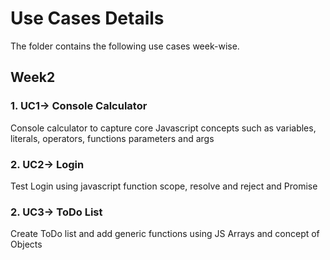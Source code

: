 # Use Cases Details
The folder contains the following use cases week-wise.

## Week2

### 1. UC1-> Console Calculator
Console calculator to capture core Javascript concepts such as variables, literals, operators, functions parameters and args

### 2. UC2-> Login
Test Login using javascript function scope, resolve and reject and Promise

### 2. UC3-> ToDo List
Create ToDo list and add generic functions using JS Arrays and concept of Objects

